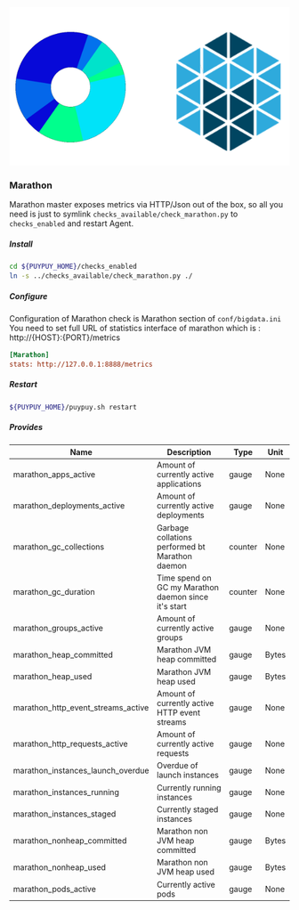 
![Marathon](../images/mesos-marathon.png)  

### **Marathon**

Marathon master exposes metrics via HTTP/Json out of the box, so all you need is just to symlink `checks_available/check_marathon.py` to `checks_enabled` and restart Agent.

##### **Install**

```bash
cd ${PUYPUY_HOME}/checks_enabled
ln -s ../checks_available/check_marathon.py ./
```

##### **Configure**

Configuration of Marathon check is Marathon section of `conf/bigdata.ini` 
You need to set full URL of statistics interface of marathon which is : http://{HOST}:{PORT}/metrics 

```ini
[Marathon]
stats: http://127.0.0.1:8888/metrics
```

##### **Restart**
```bash
${PUYPUY_HOME}/puypuy.sh restart
```

##### **Provides**

| Name  | Description | Type | Unit|
| ------------- | ------------- |------------- |------------- |
|marathon_apps_active|Amount of currently active applications|gauge|None|
|marathon_deployments_active|Amount of currently active deployments|gauge|None|
|marathon_gc_collections|Garbage collations performed bt Marathon daemon|counter|None|
|marathon_gc_duration|Time spend on GC my Marathon daemon since it's start|counter|None|
|marathon_groups_active|Amount of currently active groups|gauge|None|
|marathon_heap_committed|Marathon JVM heap committed|gauge|Bytes|
|marathon_heap_used|Marathon JVM heap used|gauge|Bytes|
|marathon_http_event_streams_active|Amount of currently active HTTP event streams|gauge|None|
|marathon_http_requests_active|Amount of currently active requests|gauge|None|
|marathon_instances_launch_overdue|Overdue of launch instances|gauge|None|
|marathon_instances_running|Currently running instances|gauge|None|
|marathon_instances_staged|Currently staged instances|gauge|None|
|marathon_nonheap_committed|Marathon non JVM heap committed|gauge|Bytes|
|marathon_nonheap_used|Marathon non JVM heap used|gauge|Bytes|
|marathon_pods_active|Currently active pods|gauge|None|

